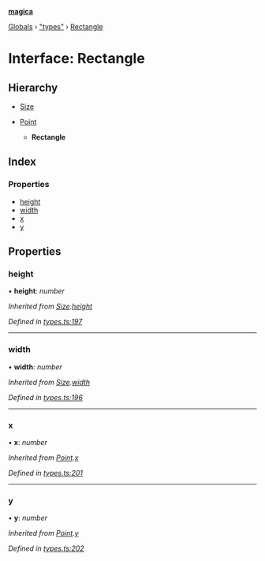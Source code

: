 **[magica](../README.md)**

[Globals](../README.md) › ["types"](../modules/_types_.md) › [Rectangle](_types_.rectangle.md)

# Interface: Rectangle

## Hierarchy

* [Size](_types_.size.md)

* [Point](_types_.point.md)

  * **Rectangle**

## Index

### Properties

* [height](_types_.rectangle.md#height)
* [width](_types_.rectangle.md#width)
* [x](_types_.rectangle.md#x)
* [y](_types_.rectangle.md#y)

## Properties

###  height

• **height**: *number*

*Inherited from [Size](_types_.size.md).[height](_types_.size.md#height)*

*Defined in [types.ts:197](https://github.com/cancerberoSgx/magica/blob/c127d55/src/types.ts#L197)*

___

###  width

• **width**: *number*

*Inherited from [Size](_types_.size.md).[width](_types_.size.md#width)*

*Defined in [types.ts:196](https://github.com/cancerberoSgx/magica/blob/c127d55/src/types.ts#L196)*

___

###  x

• **x**: *number*

*Inherited from [Point](_types_.point.md).[x](_types_.point.md#x)*

*Defined in [types.ts:201](https://github.com/cancerberoSgx/magica/blob/c127d55/src/types.ts#L201)*

___

###  y

• **y**: *number*

*Inherited from [Point](_types_.point.md).[y](_types_.point.md#y)*

*Defined in [types.ts:202](https://github.com/cancerberoSgx/magica/blob/c127d55/src/types.ts#L202)*